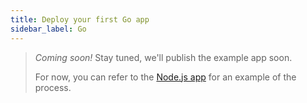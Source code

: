 ```yaml
---
title: Deploy your first Go app
sidebar_label: Go
---
```


> _Coming soon!_
> Stay tuned, we'll publish the example app soon.
>
> For now, you can refer to the [Node.js app](nodejs-app.md) for an example of the process.